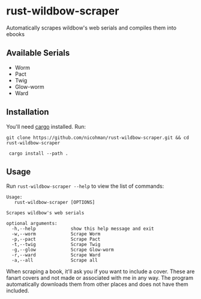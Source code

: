 # rust-wildbow-scraper

Automatically scrapes wildbow's web serials and compiles them into ebooks

## Available Serials

- Worm
- Pact
- Twig
- Glow-worm
- Ward

## Installation

You'll need [cargo](https://github.com/rust-lang/cargo) installed. Run:

`git clone https://github.com/nicohman/rust-wildbow-scraper.git && cd rust-wildbow-scraper`

` cargo install --path .`

## Usage

Run `rust-wildbow-scraper --help` to view the list of commands: 

```
Usage:
   rust-wildbow-scraper [OPTIONS]

Scrapes wildbow's web serials

optional arguments:
  -h,--help             show this help message and exit
  -w,--worm             Scrape Worm
  -p,--pact             Scrape Pact
  -t,--twig             Scrape Twig
  -g,--glow             Scrape Glow-worm
  -r,--ward             Scrape Ward
  -a,--all              Scrape all
```

When scraping a book, it'll ask you if you want to include a cover. These are fanart covers and not made or associated with me in any way. The program automatically downloads them from other places and does not have them included.
